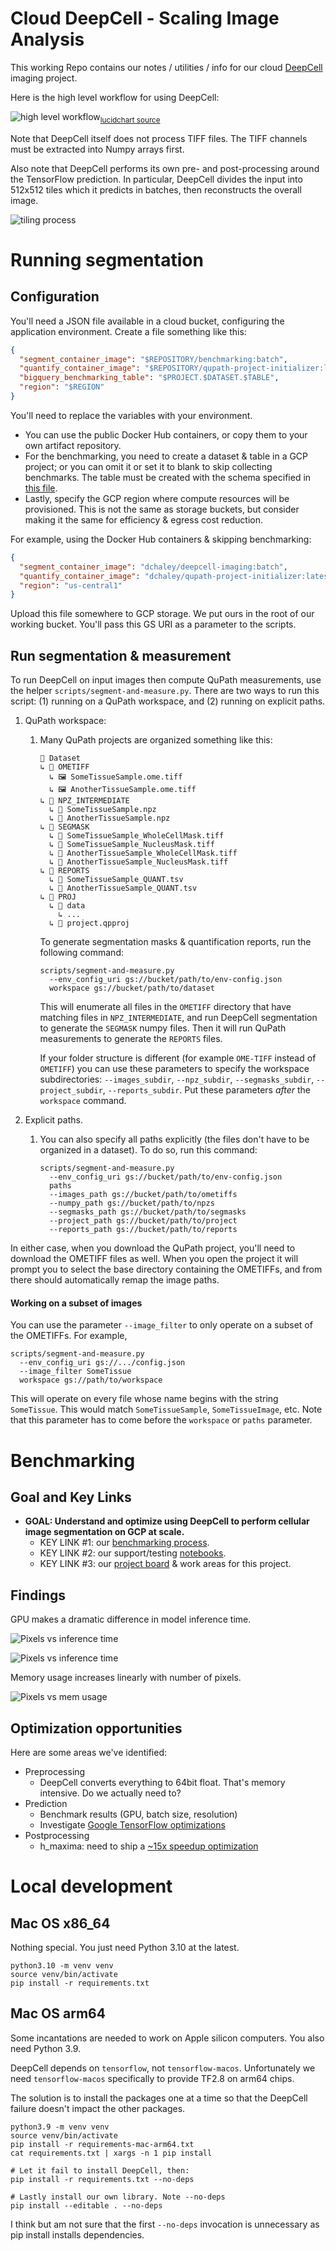 # Cloud DeepCell - Scaling Image Analysis

This working Repo contains our notes / utilities / info for our cloud [DeepCell](https://github.com/vanvalenlab/deepcell-tf) imaging project. 

Here is the high level workflow for using DeepCell:

![high level workflow](images/deepcell-imaging-highlevel.png)<sub><a href="https://lucid.app/lucidchart/67c3f550-b2aa-4194-b527-56e3592829a3/edit?viewport_loc=-310%2C-595%2C3416%2C1848%2C0_0&invitationId=inv_447a9b8a-7711-43cf-a91f-e978075fc132">lucidchart source</a></sub>

Note that DeepCell itself does not process TIFF files. The TIFF channels must be extracted into Numpy arrays first.

Also note that DeepCell performs its own pre- and post-processing around the TensorFlow prediction. In particular, DeepCell divides the input into 512x512 tiles which it predicts in batches, then reconstructs the overall image.

![tiling process](images/tiling-process.png)

# Running segmentation

## Configuration

You'll need a JSON file available in a cloud bucket, configuring the application environment. Create a file something like this:

```json
{
  "segment_container_image": "$REPOSITORY/benchmarking:batch",
  "quantify_container_image": "$REPOSITORY/qupath-project-initializer:latest",
  "bigquery_benchmarking_table": "$PROJECT.$DATASET.$TABLE",
  "region": "$REGION"
}
```

You'll need to replace the variables with your environment.

- You can use the public Docker Hub containers, or copy them to your own artifact repository. 
- For the benchmarking, you need to create a dataset & table in a GCP project; or you can omit it or set it to blank to skip collecting benchmarks. The table must be created with the schema specified in [this file](benchmarking/bigquery_benchmarking_schema.json).
- Lastly, specify the GCP region where compute resources will be provisioned. This is not the same as storage buckets, but consider making it the same for efficiency & egress cost reduction.

For example, using the Docker Hub containers & skipping benchmarking:

```json
{
  "segment_container_image": "dchaley/deepcell-imaging:batch",
  "quantify_container_image": "dchaley/qupath-project-initializer:latest",
  "region": "us-central1"
}
```

Upload this file somewhere to GCP storage. We put ours in the root of our working bucket. You'll pass this GS URI as a parameter to the scripts.

## Run segmentation & measurement

To run DeepCell on input images then compute QuPath measurements, use the helper `scripts/segment-and-measure.py`. There are two ways to run this script: (1) running on a QuPath workspace, and (2) running on explicit paths.

1. QuPath workspace: 

   1. Many QuPath projects are organized something like this:

      ```
      📁 Dataset
      ↳ 📁 OMETIFF
        ↳ 🖼️ SomeTissueSample.ome.tiff
        ↳ 🖼️ AnotherTissueSample.ome.tiff
      ↳ 📁 NPZ_INTERMEDIATE
        ↳ 🔢 SomeTissueSample.npz
        ↳ 🔢 AnotherTissueSample.npz
      ↳ 📁 SEGMASK
        ↳ 🔢 SomeTissueSample_WholeCellMask.tiff
        ↳ 🔢 SomeTissueSample_NucleusMask.tiff
        ↳ 🔢 AnotherTissueSample_WholeCellMask.tiff
        ↳ 🔢 AnotherTissueSample_NucleusMask.tiff
      ↳ 📁 REPORTS
        ↳ 📄 SomeTissueSample_QUANT.tsv
        ↳ 📄 AnotherTissueSample_QUANT.tsv
      ↳ 📁 PROJ
        ↳ 📁 data
          ↳ ...
        ↳ 📄 project.qpproj
      ```

      To generate segmentation masks & quantification reports, run the following command:

      ```shell
      scripts/segment-and-measure.py
        --env_config_uri gs://bucket/path/to/env-config.json
        workspace gs://bucket/path/to/dataset
      ```

      This will enumerate all files in the `OMETIFF` directory that have matching files in `NPZ_INTERMEDIATE`, and run DeepCell segmentation to generate the `SEGMASK` numpy files. Then it will run QuPath measurements to generate the `REPORTS` files.

      If your folder structure is different (for example `OME-TIFF` instead of `OMETIFF`) you can use these parameters to specify the workspace subdirectories: `--images_subdir`, `--npz_subdir`, `--segmasks_subdir`, `--project_subdir`, `--reports_subdir`. Put these parameters *after* the `workspace` command.

2. Explicit paths.

   1. You can also specify all paths explicitly (the files don't have to be organized in a dataset). To do so, run this command:

      ```shell
      scripts/segment-and-measure.py
        --env_config_uri gs://bucket/path/to/env-config.json
        paths
        --images_path gs://bucket/path/to/ometiffs
        --numpy_path gs://bucket/path/to/npzs
        --segmasks_path gs://bucket/path/to/segmasks
        --project_path gs://bucket/path/to/project
        --reports_path gs://bucket/path/to/reports
      ```

In either case, when you download the QuPath project, you'll need to download the OMETIFF files as well. When you open the project it will prompt you to select the base directory containing the OMETIFFs, and from there should automatically remap the image paths.

#### Working on a subset of images

You can use the parameter `--image_filter` to only operate on a subset of the OMETIFFs. For example,

```shell
scripts/segment-and-measure.py
  --env_config_uri gs://.../config.json
  --image_filter SomeTissue
  workspace gs://path/to/workspace
```

This will operate on every file whose name begins with the string `SomeTissue`. This would match `SomeTissueSample`, `SomeTissueImage`, etc. Note that this parameter has to come before the `workspace` or `paths` parameter.

# Benchmarking

## Goal and Key Links

- **GOAL: Understand and optimize using DeepCell to perform cellular image segmentation on GCP at scale.**
  - KEY LINK #1: our [benchmarking process](benchmarking/deepcell-e2e).
  - KEY LINK #2: our support/testing [notebooks](notebooks).
  - KEY LINK #3: our [project board](https://github.com/users/dchaley/projects/1) & work areas for this project.

## Findings

GPU makes a dramatic difference in model inference time.

![Pixels vs inference time](images/pixels-vs-inference-time.png)

![Pixels vs inference time](images/pixels-vs-postprocess-time.png)

Memory usage increases linearly with number of pixels.

![Pixels vs mem usage](images/pixels-vs-mem-usage.png)

## Optimization opportunities

Here are some areas we've identified:

- Preprocessing
  - DeepCell converts everything to 64bit float. That's memory intensive. Do we actually need to?
- Prediction
  - Benchmark results (GPU, batch size, resolution)
  - Investigate [Google TensorFlow optimizations](https://cloud.google.com/vertex-ai/docs/predictions/optimized-tensorflow-runtime)
- Postprocessing
  - h_maxima: need to ship a [~15x speedup optimization](https://github.com/dchaley/deepcell-imaging/tree/main/benchmarking/h_maxima)

# Local development

## Mac OS x86_64

Nothing special. You just need Python 3.10 at the latest.

```
python3.10 -m venv venv
source venv/bin/activate
pip install -r requirements.txt
```

## Mac OS arm64

Some incantations are needed to work on Apple silicon computers. You also need Python 3.9.

DeepCell depends on `tensorflow`, not `tensorflow-macos`. Unfortunately we need `tensorflow-macos` specifically to provide TF2.8 on arm64 chips.

The solution is to install the packages one at a time so that the DeepCell failure doesn't impact the other packages.

```
python3.9 -m venv venv
source venv/bin/activate
pip install -r requirements-mac-arm64.txt
cat requirements.txt | xargs -n 1 pip install

# Let it fail to install DeepCell, then:
pip install -r requirements.txt --no-deps

# Lastly install our own library. Note --no-deps
pip install --editable . --no-deps
```

I think but am not sure that the first `--no-deps` invocation is unnecessary as pip install installs dependencies.

